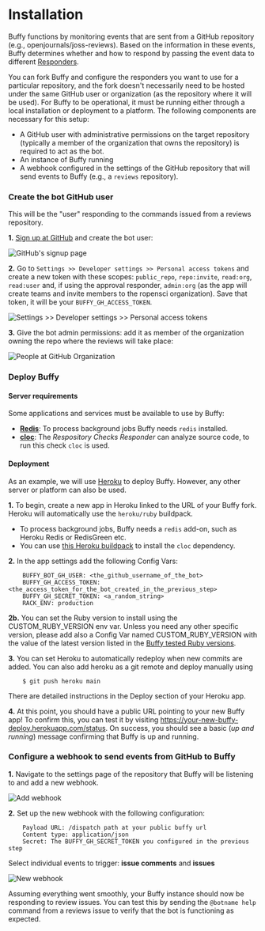 Installation
============

Buffy functions by monitoring events that are sent from a GitHub repository (e.g., openjournals/joss-reviews). Based on the information in these events, Buffy determines whether and how to respond by passing the event data to different [Responders](https://api.rubyonrails.org/v4.1/classes/ActionController/Responder.html).

You can fork Buffy and configure the responders you want to use for a particular repository, and the fork doesn't necessarily
need to be hosted under the same GitHub user or organization (as the repository where it will be used). For Buffy to be operational, it must be running either through a local installation or deployment to a platform. The following components are necessary for this setup:

- A GitHub user with administrative permissions on the target repository (typically a member of the organization that owns the repository) is required to act as the bot.
- An instance of Buffy running
- A webhook configured in the settings of the GitHub repository that will send events to Buffy (e.g., a `reviews` repository).

### Create the bot GitHub user

This will be the "user" responding to the commands issued from a reviews repository.

**1.** [Sign up at GitHub](https://github.com/join) and create the bot user:

  ![GitHub's signup page](./images/signup.png "GitHub's signup page")


**2.** Go to `Settings >> Developer settings >> Personal access tokens` and create a new token with these scopes: `public_repo`, `repo:invite`, `read:org`, `read:user` and, if using the approval responder, `admin:org` (as the app will create teams and invite members to the ropensci organization). Save that token, it will be your `BUFFY_GH_ACCESS_TOKEN`.

  ![Settings >> Developer settings >> Personal access tokens](./images/access_token.png "Settings >> Developer settings >> Personal access tokens")


**3.** Give the bot admin permissions: add it as member of the organization owning the repo where the reviews will take place:

  ![People at GitHub Organization](./images/people.png "People at GitHub Organization")


### Deploy Buffy

#### Server requirements

Some applications and services must be available to use by Buffy:

- **[Redis](https://redis.io/)**: To process background jobs Buffy needs `redis` installed.
- **[cloc](https://github.com/AlDanial/cloc)**: The *Respository Checks Responder* can analyze source code, to run this check `cloc` is used.

#### Deployment

As an example, we will use [Heroku](https://www.heroku.com) to deploy Buffy. However, any other server or platform can also be used.

**1.** To begin, create a new app in Heroku linked to the URL of your Buffy fork. Heroku will automatically use the `heroku/ruby` buildpack.

- To process background jobs, Buffy needs a `redis` add-on, such as Heroku Redis or RedisGreen etc.
- You can use [this Heroku buildpack](https://github.com/openjournals/heroku-buildpack-cloc) to install the `cloc` dependency.

**2.** In the app settings add the following Config Vars:

        BUFFY_BOT_GH_USER: <the_github_username_of_the_bot>
        BUFFY_GH_ACCESS_TOKEN: <the_access_token_for_the_bot_created_in_the_previous_step>
        BUFFY_GH_SECRET_TOKEN: <a_random_string>
        RACK_ENV: production

**2b.** You can set the Ruby version to install using the CUSTOM_RUBY_VERSION env var. Unless you need any other specific version, please add also a Config Var named CUSTOM_RUBY_VERSION with the value of the latest version listed in the [Buffy tested Ruby versions](https://github.com/openjournals/buffy/blob/main/.github/workflows/tests.yml#L10).


**3.** You can set Heroku to automatically redeploy when new commits are added. You can also add heroku as a git remote and deploy manually using

        $ git push heroku main

  There are detailed instructions in the Deploy section of your Heroku app.

**4.** At this point, you should have a public URL pointing to your new Buffy app! To confirm this, you can test it by visiting https://your-new-buffy-deploy.herokuapp.com/status. On success, you should see a basic (*up and running*) message confirming that Buffy is up and running.


### Configure a webhook to send events from GitHub to Buffy

**1.** Navigate to the settings page of the repository that Buffy will be listening to and add a new webhook.

  ![Add webhook](./images/new_webhook.png "Add webhook")

**2.** Set up the new webhook with the following configuration:

        Payload URL: /dispatch path at your public buffy url
        Content type: application/json
        Secret: The BUFFY_GH_SECRET_TOKEN you configured in the previous step

  Select individual events to trigger: **issue comments** and **issues**
  
  ![New webhook](./images/webhook.png "New webhook")


Assuming everything went smoothly, your Buffy instance should now be responding to review issues. You can test this by sending the `@botname help` command from a reviews issue to verify that the bot is functioning as expected.
